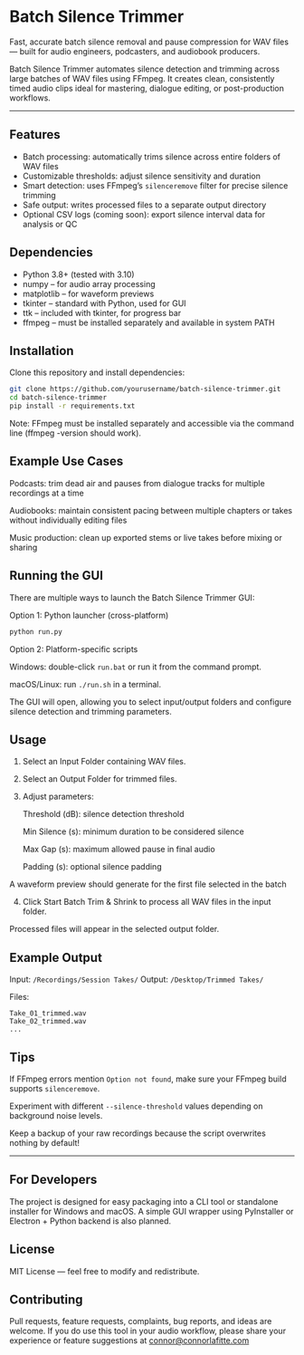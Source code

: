# Batch Silence Trimmer

Fast, accurate batch silence removal and pause compression for WAV files — built for audio engineers, podcasters, and audiobook producers.

Batch Silence Trimmer automates silence detection and trimming across large batches of WAV files using FFmpeg. It creates clean, consistently timed audio clips ideal for mastering, dialogue editing, or post-production workflows.

---

## Features

- Batch processing: automatically trims silence across entire folders of WAV files  
- Customizable thresholds: adjust silence sensitivity and duration  
- Smart detection: uses FFmpeg’s `silenceremove` filter for precise silence trimming  
- Safe output: writes processed files to a separate output directory  
- Optional CSV logs (coming soon): export silence interval data for analysis or QC  

## Dependencies

- Python 3.8+ (tested with 3.10)
- numpy – for audio array processing
- matplotlib – for waveform previews
- tkinter – standard with Python, used for GUI
- ttk – included with tkinter, for progress bar
- ffmpeg – must be installed separately and available in system PATH
  
## Installation

Clone this repository and install dependencies:

```bash
git clone https://github.com/yourusername/batch-silence-trimmer.git
cd batch-silence-trimmer
pip install -r requirements.txt
```

Note: FFmpeg must be installed separately and accessible via the command line (ffmpeg -version should work).

## Example Use Cases

Podcasts: trim dead air and pauses from dialogue tracks for multiple recordings at a time

Audiobooks: maintain consistent pacing between multiple chapters or takes without individually editing files

Music production: clean up exported stems or live takes before mixing or sharing


## Running the GUI

There are multiple ways to launch the Batch Silence Trimmer GUI:

Option 1: Python launcher (cross-platform)

```bash
python run.py
```

Option 2: Platform-specific scripts

Windows: double-click `run.bat` or run it from the command prompt.

macOS/Linux: run `./run.sh` in a terminal.

The GUI will open, allowing you to select input/output folders and configure silence detection and trimming parameters.

## Usage

1. Select an Input Folder containing WAV files.
2. Select an Output Folder for trimmed files.
3. Adjust parameters:
   
    Threshold (dB): silence detection threshold

    Min Silence (s): minimum duration to be considered silence

    Max Gap (s): maximum allowed pause in final audio

    Padding (s): optional silence padding

  A waveform preview should generate for the first file selected in the batch

4. Click Start Batch Trim & Shrink to process all WAV files in the input folder.

  Processed files will appear in the selected output folder.

## Example Output

Input: `/Recordings/Session Takes/`
Output: `/Desktop/Trimmed Takes/`

Files:

```python-repl
Take_01_trimmed.wav
Take_02_trimmed.wav
...
```

## Tips

If FFmpeg errors mention `Option not found`, make sure your FFmpeg build supports `silenceremove`.

Experiment with different `--silence-threshold` values depending on background noise levels.

Keep a backup of your raw recordings because the script overwrites nothing by default!

---

## For Developers

The project is designed for easy packaging into a CLI tool or standalone installer for Windows and macOS.
A simple GUI wrapper using PyInstaller or Electron + Python backend is also planned.

## License

MIT License — feel free to modify and redistribute.


## Contributing

Pull requests, feature requests, complaints, bug reports, and ideas are welcome.
If you do use this tool in your audio workflow, please share your experience or feature suggestions at connor@connorlafitte.com
